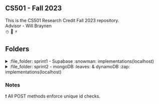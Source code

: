 ## CS501 - Fall 2023

This is the CS501 Research Credit Fall 2023 repository.<br>
Advisor - Will Braynen<br>
:snowman: :leaves: :zap:

## Folders
 
<details><summary>:file_folder: sprint1 - Supabase :snowman: implementations(localhost)</summary>

- Supabase :snowman: implementations(localhost) 

	- `GET /users` :busts_in_silhouette: 
		<details><summary>Example value</summary>

		```json
		[
		  {
		    "id": "52d5d3de-9e54-4847-a56d-540f1a30e4e6",
		    "name": "Souvik Das",
		    "email": "dassou@oregonstate.edu"
		  },
		  {
		    "id": "f1b14023-6fed-4f75-800f-f16231420c4b",
		    "name": "Sahana N H",
		    "email": "sahananh@gmail.com"
		  }
		]
		```

		</details>
	
	- `GET /trips` :mount_fuji:
		<details><summary>Example value</summary>

		```json
		[
		  {
		    "id": "2100e8ef-07a4-4935-9c65-d8ddc4d25aa2",
		    "name": "City of Joy",
		    "destination": "Kolkata",
		    "start date": "2023-10-25",
		    "end date": "2023-10-31"
		  }
		]
		```
		</details>

	- `GET /user/:id`:bust_in_silhouette:
		<details><summary>Example value</summary>

		```json
		{
		  "id": "f1b14023-6fed-4f75-800f-f16231420c4b",
		  "name": "Sahana N H",
		  "email": "sahananh@gmail.com"
		}
		```
		</details>

	- `GET /user/:id/travel-buddies` :couple:
		<details><summary>Example value</summary>

		```json
		[
		  {
		    "user_id": "52d5d3de-9e54-4847-a56d-540f1a30e4e6"
		  },
		  {
		    "user_id": "f1b14023-6fed-4f75-800f-f16231420c4b"
		  }
		]
		```
		</details>	
</details> 

<details><summary>:file_folder: sprint2 - mongoDB :leaves: & dynamoDB :zap: implementations(localhost)</summary>

- mongoDB :leaves: implementations(localhost)

	- `GET /users` :busts_in_silhouette:
		<details><summary>Example value</summary>

		```json
		[
		    {
		        "_id": "654c57ecf6a7c45d94bde724",
		        "name": "Souvik Das",
		        "email": "dassou@oregonstate.edu",
		        "__v": 0
		    }
		]
		```
		</details>

		<details><summary>Schema</summary>

		##### Schema
		> | name | data type | description |
		> |------|-----------|-------------|
		> | id | ObjectId | User's unique id(auto generated) | 
		> | name | String | User's name |
		> | email| String | User's email |
		> | v | Int32 | Auto generated by mongo |

		</details>

	- `GET /trips` :mount_fuji:
		<details><summary>Example value</summary>

		```json
		[
		    {
		        "_id": "654c599013abf7ec721ded18",
		        "name": "COJ2",
		        "destination": "Kolkata",
		        "start_date": "2000-01-01T08:00:00.000Z",
		        "end_date": "2000-01-01T08:00:00.000Z",
		        "__v": 0
		    },
		    {
		        "_id": "6551c42c9618b7ba0ad0457b",
		        "name": "COJ3",
		        "destination": "Kolkata",
		        "start_date": "2023-11-13T06:37:32.059Z",
		        "end_date": "2023-12-13T06:37:32.059Z",
		        "__v": 0
		    }
		]
		```
		</details>

		<details><summary>Schema</summary>

		##### Schema
		> | name | data type | description |
		> |------|-----------|-------------|
		> | id | ObjectId | Trip's unique id(auto generated) | 
		> | name | String | Trip name |
		> | destination| String | Trip destination |
		> | start_date | Date | Trip start date | 
		> |end_date | Date | Trip end date |
		> | v | Int32 | Auto generated by mongo |

		</details>

	- `GET /user/:id` :bust_in_silhouette:
		<details><summary>Example value</summary>

		```json
		{
		    "_id": "654c57ecf6a7c45d94bde724",
		    "name": "Souvik Das",
		    "email": "dassou@oregonstate.edu",
		    "__v": 0
		}
		```
		##### Parameters
		> | name | type | data type | description |
		> |------|------|-----------|-------------|
		> | id | required | ObjectId | User's unique id | 

		</details>

		<details><summary>Schema</summary>

		##### Schema
		> | name | data type | description |
		> |------|-----------|-------------|
		> | id | ObjectId | User's unique id(auto generated) | 
		> | name | String | User's name |
		> | email| String | User's email |
		> | v | Int32 | Auto generated by mongo |

		</details>

	- `GET /user/:id/travel-buddies` :couple:
		<details><summary>Example value</summary>

		```json
		[
		    {
		        "_id": "654c5f689096ee8a9cd068b7",
		        "trip_id": {
		            "_id": "6551c42c9618b7ba0ad0457b",
		            "name": "COJ3",
		            "destination": "Kolkata",
		            "start_date": "2023-11-13T06:37:32.059Z",
		            "end_date": "2023-12-13T06:37:32.059Z",
		            "__v": 0
		        },
		        "user_id": [
		            {
		                "_id": "654c57ecf6a7c45d94bde724",
		                "name": "Souvik Das",
		                "email": "dassou@oregonstate.edu",
		                "__v": 0
		            },
		            {
		                "_id": "654c58029e6615488e031906",
		                "name": "Sahana NH",
		                "email": "sahana@oregonstate.edu",
		                "__v": 0
		            }
		        ]
		    }
		]	
		``` 
		##### Parameters
		> | name | type | data type | description |
		> |------|------|-----------|-------------|
		> | id | required | ObjectId | User's unique id |

		</details>

		<details><summary>Schema</summary>

		##### Schema
		> | name | data type | description |
		> |------|-----------|-------------|
		> | id | ObjectId | User's unique id(auto generated) | 
		> | name | String | User's name |
		> | email| String | User's email |
		> | v | Int32 | Auto generated by mongo |

		</details>

- dynamoDB :zap: implementations(localhost)

	- `POST /createUser`
		<details><summary>Example body</summary>

		```json
		{
		  "name": "Biswajit Das",
		  "email": "bis@email.com"
		}
		``` 
		##### Parameters
		> | name | type | data type | description |
		> |------|------|-----------|-------------|
		> | id | not required | UUID | User's unique id(auto generated) | 
		> | name | required | String | User's name |
		> | email| required | String | User's email |

		</details>

	- `POST /createTrip`
		<details><summary>Example body</summary>

		```json
		{
			"name": "City of Joy",
			"dest": "Kolkata"
		}
		``` 
		##### Parameters
		> | name | type | data type | description |
		> |------|------|-----------|-------------|
		> | id | not required | UUID | Trip's unique id(auto generated) |
		> | name | required | String | Trip name |
		> | dest | required | String | Trip destination |
		> | start | not required | Date | Trip start date(auto generated atm) |
		> | end | not required | Date | Trip end date(auto generated atm) | 

		</details>

	- `POST /createRelation`
		<details><summary>Example body</summary>

		```json
		{
		  "trip_id": "f056f220-6e99-49f9-82d3-4ebe1d153509",
		  "user_id": "[eeb8d75c-502f-4ef3-be15-1febf4e486d3, 4fe96572-cb5c-43e8-91f4-2c4973b25f2b]"
		}
		``` 
		##### Parameters
		> | name | type | data type | description |
		> |------|------|-----------|-------------|
		> | id | not required | UUID | Relation's unique id(auto generated) |
		> | trip_id | required | UUID | Trip's unique id |
		> | user_id | required | [UUID] | An array of user_id of the users who went on the trip | 

		</details>
</details>

### Notes

:exclamation: All POST methods enforce unique id checks. 


